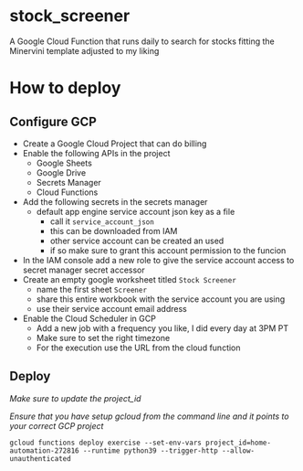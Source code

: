 # stock_screener
A Google Cloud Function that runs daily to search for stocks fitting the Minervini template adjusted to my liking

# How to deploy

## Configure GCP
- Create a Google Cloud Project that can do billing
- Enable the following APIs in the project
    - Google Sheets
    - Google Drive
    - Secrets Manager
    - Cloud Functions
- Add the following secrets in the secrets manager
    - default app engine service account json key as a file
        - call it `service_account_json`
        - this can be downloaded from IAM
        - other service account can be created an used
        - if so make sure to grant this account permission to the funcion
- In the IAM console add a new role to give the service account access to secret manager secret accessor
- Create an empty google worksheet titled `Stock Screener`
    - name the first sheet `Screener`
    - share this entire workbook with the service account you are using
    - use their service account email address
- Enable the Cloud Scheduler in GCP
    - Add a new job with a frequency you like, I did every day at 3PM PT
    - Make sure to set the right timezone
    - For the execution use the URL from the cloud function

## Deploy

*Make sure to update the project_id*

*Ensure that you have setup gcloud from the command line and it points to your correct GCP project*

`gcloud functions deploy exercise --set-env-vars project_id=home-automation-272816 --runtime python39 --trigger-http --allow-unauthenticated`
